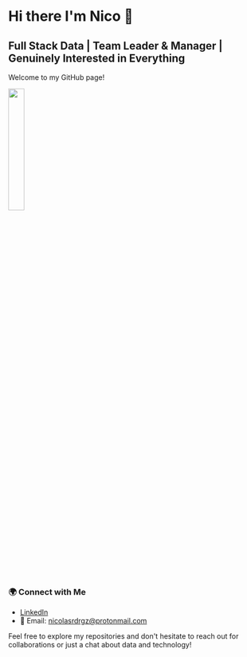 # Hi there I'm Nico 👋

## Full Stack Data | Team Leader & Manager | Genuinely Interested in Everything

Welcome to my GitHub page! 

<img src="https://i.pinimg.com/originals/e4/26/70/e426702edf874b181aced1e2fa5c6cde.gif" width=25% height=25%>



### 🌍 Connect with Me
- [LinkedIn](https://linkedin.com/in/nicolasrdrgz)
- 📧 Email: nicolasrdrgz@protonmail.com

Feel free to explore my repositories and don't hesitate to reach out for collaborations or just a chat about data and technology!
